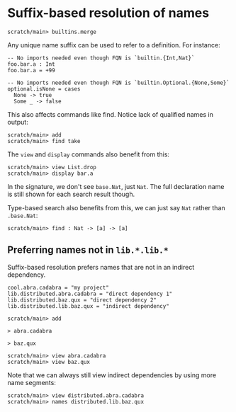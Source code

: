 # Suffix-based resolution of names

```ucm:hide
scratch/main> builtins.merge
```

Any unique name suffix can be used to refer to a definition. For instance:

```unison:hide
-- No imports needed even though FQN is `builtin.{Int,Nat}`
foo.bar.a : Int
foo.bar.a = +99

-- No imports needed even though FQN is `builtin.Optional.{None,Some}`
optional.isNone = cases
  None -> true
  Some _ -> false
```

This also affects commands like find. Notice lack of qualified names in output:

```ucm
scratch/main> add
scratch/main> find take
```

The `view` and `display` commands also benefit from this:

```ucm
scratch/main> view List.drop
scratch/main> display bar.a
```

In the signature, we don't see `base.Nat`, just `Nat`. The full declaration name is still shown for each search result though.

Type-based search also benefits from this, we can just say `Nat` rather than `.base.Nat`:

```ucm
scratch/main> find : Nat -> [a] -> [a]
```

## Preferring names not in `lib.*.lib.*`

Suffix-based resolution prefers names that are not in an indirect dependency.

```unison
cool.abra.cadabra = "my project"
lib.distributed.abra.cadabra = "direct dependency 1"
lib.distributed.baz.qux = "direct dependency 2"
lib.distributed.lib.baz.qux = "indirect dependency"
```

```ucm
scratch/main> add
```

```unison:error
> abra.cadabra
```

```unison
> baz.qux
```

```ucm
scratch/main> view abra.cadabra
scratch/main> view baz.qux
```

Note that we can always still view indirect dependencies by using more name segments:

```ucm
scratch/main> view distributed.abra.cadabra
scratch/main> names distributed.lib.baz.qux
```
